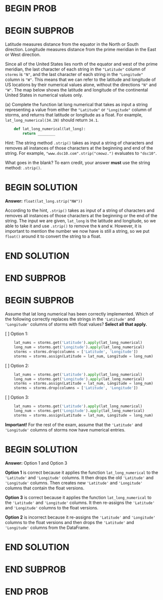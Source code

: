# BEGIN PROB

# BEGIN SUBPROB

Latitude measures distance from the equator in the North or South direction. Longitude
measures distance from the prime meridian in the East or West direction.

Since all of the United States lies north of the equator and west of the prime meridian,
the last character of each string in the `"Latitude"` column of `storms` is `"N"`, and the last
character of each string in the `"Longitude"` column is `"W"`. This means that we can refer
to the latitude and longitude of US locations by their numerical values alone, without the
directions `"N"` and `"W"`. The map below shows the latitude and longitude of the continental
United States in numerical values only.

(a) Complete the function lat long numerical that takes as input a string representing a
value from either the `"Latitude"` or `"Longitude"` column of storms, and returns that
latitude or longitude as a float. For example, `lat_long_numerical(34.1N)` should
return `34.1`.

```py
    def lat_long_numerical(lat_long):
        return ________
```

Hint: The string method `.strip()` takes as input a string of characters and removes all
instances of those characters at the beginning and end of the string. For example,
`"www.dsc10.com".strip("cmowz.")` evaluates to `"dsc10"`.

What goes in the blank? To earn credit, your answer **must** use the string method: `.strip()`.



# BEGIN SOLUTION

**Answer:** `float(lat_long.strip("NW"))`

According to the hint, `.strip()` takes as input of a string of characters and removes all instances of those characters at the beginning or the end of the string. The input we are given, `lat_long` is the latitude and longitude, so we able to take it and use `.strip()` to remove the `N` and `W`. However, it is important to mention the number we now have is still a string, so we put `float()` around it to convert the string to a float.


# END SOLUTION

# END SUBPROB



# BEGIN SUBPROB
Assume that lat long numerical has been correctly implemented. Which of the following correctly replaces the strings in the `'Latitude'` and `'Longitude'` columns of storms with float values? **Select all that apply.**

[ ] Option 1:

```py
    lat_nums = storms.get('Latitude').apply(lat_long_numerical)
    long_num = storms.get('Longitude').apply(lat_long_numerical)
    storms = storms.drop(columns = ['Latitude', 'Longitude'])
    storms = storms.assign(Latitude = lat_num, Longitude = long_num)
```
[ ] Option 2:

```py
    lat_nums = storms.get('Latitude').apply(lat_long_numerical)
    long_num = storms.get('Longitude').apply(lat_long_numerical)
    storms = storms.assign(Latitude = lat_num, Longitude = long_num)
    storms = storms.drop(columns = ['Latitude', 'Longitude'])
```
[ ] Option 3:

```py
    lat_nums = storms.get('Latitude').apply(lat_long_numerical)
    long_num = storms.get('Longitude').apply(lat_long_numerical)
    storms = storms.assign(Latitude = lat_num, Longitude = long_num)
```

**Important!** For the rest of the exam, assume that the `'Latitude'` and `'Longitude'`
columns of storms now have numerical entries.


# BEGIN SOLUTION

**Answer:** Option 1 and Option 3

**Option 1** is correct because it applies the function `lat_long_numerical` to the `'Latitude'` and `'Longitude'` columns. It then drops the old `'Latitude'` and `'Longitude'` columns. Then creates new `'Latitude'` and `'Longitude'` columns that contain the float versions.

**Option 3** is correct because it applies the function `lat_long_numerical` to the `'Latitude'` and `'Longitude'` columns. It then re-assigns the `'Latitude'` and `'Longitude'` columns to the float versions.

**Option 2** is incorrect because it re-assigns the `'Latitude'` and `'Longitude'` columns to the float versions and then drops the `'Latitude'` and `'Longitude'` columns from the DataFrame.

# END SOLUTION

# END SUBPROB


# END PROB